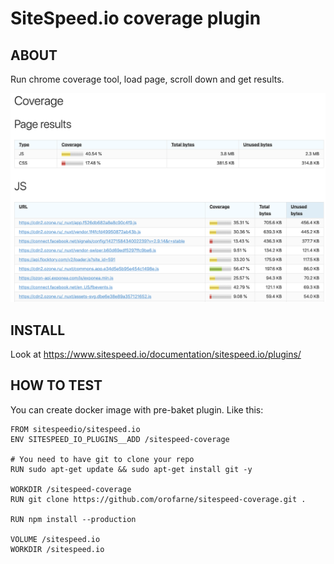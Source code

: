 SiteSpeed.io coverage plugin
============================

ABOUT
-----

Run chrome coverage tool, load page, scroll down and get results.

![Screenshot](example.png)

INSTALL
-------

Look at https://www.sitespeed.io/documentation/sitespeed.io/plugins/

HOW TO TEST
-----------

You can create docker image with pre-baket plugin. Like this:

```
FROM sitespeedio/sitespeed.io
ENV SITESPEED_IO_PLUGINS__ADD /sitespeed-coverage

# You need to have git to clone your repo
RUN sudo apt-get update && sudo apt-get install git -y

WORKDIR /sitespeed-coverage
RUN git clone https://github.com/orofarne/sitespeed-coverage.git .

RUN npm install --production

VOLUME /sitespeed.io
WORKDIR /sitespeed.io
```